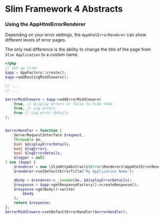 Slim Framework 4 Abstracts
==========================

### Using the AppHtmlErrorRenderer

Depending on your error settings, the `AppHtmlErrorRenderer` can show different levels of error pages.

The only real difference is the ability to change the title of the page from `Slim Application` to a custom name.

```php
<?php
// set up slim:
$app = AppFactory::create();
$app->addRoutingMiddleware();

// ...
// ...

$errorMiddleware = $app->addErrorMiddleware(
    true, // Display errors or false to hide them
    true, // Log errors
    true // Log error details
);


$errorHandler = function (
    ServerRequestInterface $request,
    Throwable $e,
    bool $displayErrorDetails,
    bool $logErrors,
    bool $logErrorDetails,
    $logger = null
) use ($app) {
    $renderer = new \SlimHttpAbstracts\Error\Renderers\AppHtmlErrorRenderer();
    $renderer->setDefaultErrorTitle('My Application Name');

    $body = $renderer->__invoke($e, $displayErrorDetails);
    $response = $app->getResponseFactory()->createResponse();
    $response->getBody()->write(
        $body
    );
    return $response;
};
$errorMiddleware->setDefaultErrorHandler($errorHandler);

```